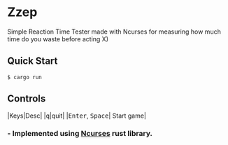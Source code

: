 # Zzep
Simple Reaction Time Tester made with Ncurses for measuring how much time do you waste before acting X)

## Quick Start
```console
$ cargo run
```

## Controls
|Keys|Desc|
|<kbd>q</kbd>|quit|
|<kbd>Enter</kbd>, <kbd>Space</kbd>| Start game|

### - Implemented using [Ncurses](https://crates.io/crates/ncurses) rust library.

